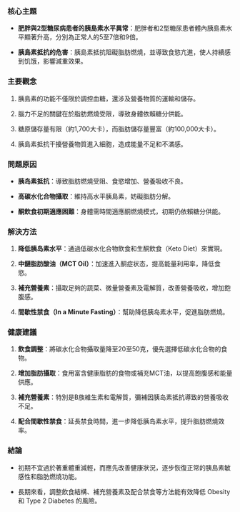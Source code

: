 ### 核心主題
- **肥胖與2型糖尿病患者的胰島素水平異常**：肥胖者和2型糖尿患者體內胰島素水平顯著升高，分別為正常人的5至7倍和9倍。
- **胰島素抵抗的危害**：胰島素抵抗阻礙脂肪燃燒，並導致食慾亢進，使人持續感到饥饿，影響減重效果。

### 主要觀念
1. 胰島素的功能不僅限於調控血糖，還涉及營養物質的運輸和儲存。
2. 腦力不足的關鍵在於脂肪燃燒受限，導致身體依賴糖分供能。
3. 糖原儲存量有限（約1,700大卡），而脂肪儲存量豐富（約100,000大卡）。
4. 胰島素抵抗干擾營養物質進入細胞，造成能量不足和不滿感。

### 問題原因
- **胰岛素抵抗**：導致脂肪燃燒受阻、食慾增加、營養吸收不良。
- **高碳水化合物攝取**：維持高水平胰島素，妨礙脂肪分解。
- **酮飲食初期適應困難**：身體需時間適應酮燃燒模式，初期仍依賴糖分供能。

### 解決方法
1. **降低胰岛素水平**：通過低碳水化合物飲食和生酮飲食（Keto Diet）來實現。
2. **中鏈脂肪酸油（MCT Oil）**：加速進入酮症状态，提高能量利用率，降低食慾。
3. **補充營養素**：攝取足夠的蔬菜、微量營養素及電解質，改善營養吸收，增加飽腹感。
4. **間歇性禁食（In a Minute Fasting）**：幫助降低胰岛素水平，促進脂肪燃燒。

### 健康建議
1. **飲食調整**：將碳水化合物攝取量降至20至50克，優先選擇低碳水化合物的食物。
2. **增加脂肪攝取**：食用富含健康脂肪的食物或補充MCT油，以提高飽腹感和能量供應。
3. **補充營養素**：特別是B族維生素和電解質，彌補因胰岛素抵抗導致的營養吸收不足。
4. **配合間歇性禁食**：延長禁食時間，進一步降低胰岛素水平，提升脂肪燃燒效率。

### 結論
- 初期不宜過於著重體重減輕，而應先改善健康狀況，逐步恢復正常的胰島素敏感性和脂肪燃燒功能。
- 長期來看，調整飲食結構、補充營養素及配合禁食等方法能有效降低 Obesity 和 Type 2 Diabetes 的風險。